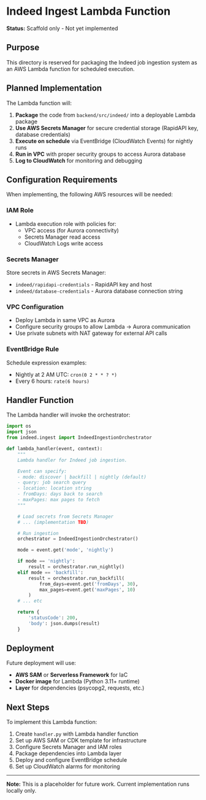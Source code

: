 # Indeed Ingest Lambda Function

**Status:** Scaffold only - Not yet implemented

## Purpose

This directory is reserved for packaging the Indeed job ingestion system as an AWS Lambda function for scheduled execution.

## Planned Implementation

The Lambda function will:

1. **Package** the code from `backend/src/indeed/` into a deployable Lambda package
2. **Use AWS Secrets Manager** for secure credential storage (RapidAPI key, database credentials)
3. **Execute on schedule** via EventBridge (CloudWatch Events) for nightly runs
4. **Run in VPC** with proper security groups to access Aurora database
5. **Log to CloudWatch** for monitoring and debugging

## Configuration Requirements

When implementing, the following AWS resources will be needed:

### IAM Role
- Lambda execution role with policies for:
  - VPC access (for Aurora connectivity)
  - Secrets Manager read access
  - CloudWatch Logs write access

### Secrets Manager
Store secrets in AWS Secrets Manager:
- `indeed/rapidapi-credentials` - RapidAPI key and host
- `indeed/database-credentials` - Aurora database connection string

### VPC Configuration
- Deploy Lambda in same VPC as Aurora
- Configure security groups to allow Lambda → Aurora communication
- Use private subnets with NAT gateway for external API calls

### EventBridge Rule
Schedule expression examples:
- Nightly at 2 AM UTC: `cron(0 2 * * ? *)`
- Every 6 hours: `rate(6 hours)`

## Handler Function

The Lambda handler will invoke the orchestrator:

```python
import os
import json
from indeed.ingest import IndeedIngestionOrchestrator

def lambda_handler(event, context):
    """
    Lambda handler for Indeed job ingestion.

    Event can specify:
    - mode: discover | backfill | nightly (default)
    - query: job search query
    - location: location string
    - fromDays: days back to search
    - maxPages: max pages to fetch
    """

    # Load secrets from Secrets Manager
    # ... (implementation TBD)

    # Run ingestion
    orchestrator = IndeedIngestionOrchestrator()

    mode = event.get('mode', 'nightly')

    if mode == 'nightly':
        result = orchestrator.run_nightly()
    elif mode == 'backfill':
        result = orchestrator.run_backfill(
            from_days=event.get('fromDays', 30),
            max_pages=event.get('maxPages', 10)
        )
    # ... etc

    return {
        'statusCode': 200,
        'body': json.dumps(result)
    }
```

## Deployment

Future deployment will use:
- **AWS SAM** or **Serverless Framework** for IaC
- **Docker image** for Lambda (Python 3.11+ runtime)
- **Layer** for dependencies (psycopg2, requests, etc.)

## Next Steps

To implement this Lambda function:

1. Create `handler.py` with Lambda handler function
2. Set up AWS SAM or CDK template for infrastructure
3. Configure Secrets Manager and IAM roles
4. Package dependencies into Lambda layer
5. Deploy and configure EventBridge schedule
6. Set up CloudWatch alarms for monitoring

---

**Note:** This is a placeholder for future work. Current implementation runs locally only.
